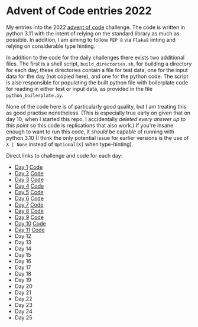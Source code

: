 # Advent of Code entries 2022

My entries into the 2022 [advent of code](https://adventofcode.com/2022) challenge. The code is written in python 3.11 with the intent of relying on the standard library as much as possible. In addition, I am aiming to follow `PEP 8` via `Flake8` linting and relying on considerable type hinting. 

In addition to the code for the daily challenges there exists two additional files. The first is a shell script, `build_directories.sh`, for building a directory for each day; these directories contain a file for test data, one for the input data for the day (not copied here), and one for the python code. The script is also responsible for populating the built python file with boilerplate code for reading in either test or input data, as provided in the file `python_boilerplate.py`. 

None of the code here is of particularly good quality, but I am treating this as good practise nonetheless. (This is especially true early on given that on day 10, when I started this repo, I accidentally _deleted every answer up to this point_ so this code is replications that also work.) If you're insane enough to want to run this code, it _should_ be capable of running with python 3.10 (I think the only potential issue for earlier versions is the use of `X | None` instead of `Optional[X]` when type-hinting).

Direct links to challenge and code for each day: 

+ [Day 1](https://adventofcode.com/2022/day/1) [Code](https://github.com/kossick/adventofcode2022/blob/main/day_1/day_1.py)
+ [Day 2](https://adventofcode.com/2022/day/2) [Code](https://github.com/kossick/adventofcode2022/blob/main/day_2/day_2.py)
+ [Day 3](https://adventofcode.com/2022/day/3) [Code](https://github.com/kossick/adventofcode2022/blob/main/day_3/day_3.py)
+ [Day 4](https://adventofcode.com/2022/day/4) [Code](https://github.com/kossick/adventofcode2022/blob/main/day_4/day_4.py)
+ [Day 5](https://adventofcode.com/2022/day/5) [Code](https://github.com/kossick/adventofcode2022/blob/main/day_5/day_5.py)
+ [Day 6](https://adventofcode.com/2022/day/6) [Code](https://github.com/kossick/adventofcode2022/blob/main/day_6/day_6.py)
+ [Day 7](https://adventofcode.com/2022/day/7) [Code](https://github.com/kossick/adventofcode2022/blob/main/day_7/day_7.py)
+ [Day 8](https://adventofcode.com/2022/day/8) [Code](https://github.com/kossick/adventofcode2022/blob/main/day_8/day_8.py)
+ [Day 9](https://adventofcode.com/2022/day/9) [Code](https://github.com/kossick/adventofcode2022/blob/main/day_9/day_9.py)
+ [Day 10](https://adventofcode.com/2022/day/10) [Code](https://github.com/kossick/adventofcode2022/blob/main/day_10/day_10.py)
+ [Day 11](https://adventofcode.com/2022/day/11) [Code](https://github.com/kossick/adventofcode2022/blob/main/day_11/day_11.py)
+ Day 12
+ Day 13
+ Day 14
+ Day 15
+ Day 16
+ Day 17
+ Day 18
+ Day 19
+ Day 20
+ Day 21
+ Day 22
+ Day 23
+ Day 24
+ Day 25